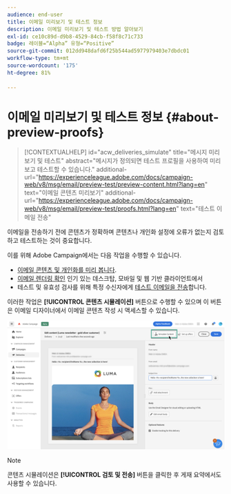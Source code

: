```yaml
---
audience: end-user
title: 이메일 미리보기 및 테스트 정보
description: 이메일 미리보기 및 테스트 방법 알아보기
exl-id: ce10c89d-d9b8-4529-84cb-f58f8c71c733
badge: 레이블=“Alpha” 유형=“Positive”
source-git-commit: 012dd948dafd6f25b544ad5977979403e7dbdc01
workflow-type: tm+mt
source-wordcount: '175'
ht-degree: 81%

---
```


# 이메일 미리보기 및 테스트 정보 {#about-preview-proofs}

>[!CONTEXTUALHELP]
>id="acw_deliveries_simulate"
>title="메시지 미리보기 및 테스트"
>abstract="메시지가 정의되면 테스트 프로필을 사용하여 미리 보고 테스트할 수 있습니다."
>additional-url="https://experienceleague.adobe.com/docs/campaign-web/v8/msg/email/preview-test/preview-content.html?lang=en" text="이메일 콘텐츠 미리보기"
>additional-url="https://experienceleague.adobe.com/docs/campaign-web/v8/msg/email/preview-test/proofs.html?lang=en" text="테스트 이메일 전송"

이메일을 전송하기 전에 콘텐츠가 정확하며 콘텐츠나 개인화 설정에 오류가 없는지 검토하고 테스트하는 것이 중요합니다.

이를 위해 Adobe Campaign에서는 다음 작업을 수행할 수 있습니다.

* [이메일 콘텐츠 및 개인화를 미리 봅니다](preview-content.md).
* [이메일 렌더링 확인](#rendering) 인기 있는 데스크탑, 모바일 및 웹 기반 클라이언트에서
* 테스트 및 유효성 검사를 위해 특정 수신자에게 [테스트 이메일을 전송](proofs.md)합니다.

이러한 작업은 **[!UICONTROL 콘텐츠 시뮬레이션]** 버튼으로 수행할 수 있으며 이 버튼은 이메일 디자이너에서 이메일 콘텐츠 작성 시 액세스할 수 있습니다.

![](assets/simulate.png)

>[!NOTE]
>
>콘텐츠 시뮬레이션은 **[!UICONTROL 검토 및 전송]** 버튼을 클릭한 후 게재 요약에서도 사용할 수 있습니다.
